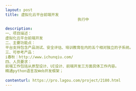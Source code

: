 ```yaml
---                
layout: post       
title: 虚拟化云平台前端开发
                                执行中
           
description: 
一、项目描述：
虚拟化云平台前端开发
二、主要功能点：
平台支持包含产品测试、安全评估、培训教育在内的五个相对独立的子系统。
三、可参考产品：
i春秋：http://www.ichunqiu.com/
四、人员要求：
前端工作包括从原型设计、UI设计、前端开发三方面具体工作内容。
精通python语言及Web开发框架；
     
contenturl: https://pro.lagou.com/project/2180.html      
---                 
```

